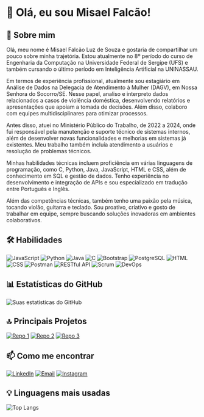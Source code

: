 # 👋 Olá, eu sou Misael Falcão!

## 🚀 Sobre mim
Olá, meu nome é Misael Falcão Luz de Souza e gostaria de compartilhar um pouco sobre minha trajetória. Estou atualmente no 8º período do curso de Engenharia da Computação na Universidade Federal de Sergipe (UFS) e também cursando o último período em Inteligência Artificial na UNINASSAU.

Em termos de experiência profissional, atualmente sou estagiário em Análise de Dados na Delegacia de Atendimento à Mulher (DAGV), em Nossa Senhora do Socorro/SE. Nesse papel, analiso e interpreto dados relacionados a casos de violência doméstica, desenvolvendo relatórios e apresentações que apoiam a tomada de decisões. Além disso, colaboro com equipes multidisciplinares para otimizar processos.

Antes disso, atuei no Ministério Público do Trabalho, de 2022 a 2024, onde fui responsável pela manutenção e suporte técnico de sistemas internos, além de desenvolver novas funcionalidades e melhorias em sistemas já existentes. Meu trabalho também incluía atendimento a usuários e resolução de problemas técnicos.

Minhas habilidades técnicas incluem proficiência em várias linguagens de programação, como C, Python, Java, JavaScript, HTML e CSS, além de conhecimento em SQL e gestão de dados. Tenho experiência no desenvolvimento e integração de APIs e sou especializado em tradução entre Português e Inglês.

Além das competências técnicas, também tenho uma paixão pela música, tocando violão, guitarra e teclado. Sou proativo, criativo e gosto de trabalhar em equipe, sempre buscando soluções inovadoras em ambientes colaborativos.

## 🛠 Habilidades
![JavaScript](https://img.shields.io/badge/-JavaScript-F7DF1E?style=flat-square&logo=javascript&logoColor=black)
![Python](https://img.shields.io/badge/-Python-3776AB?style=flat-square&logo=python&logoColor=white)
![Java](https://img.shields.io/badge/-Java-007396?style=flat-square&logo=java&logoColor=white)
![C](https://img.shields.io/badge/-C-A8B9CC?style=flat-square&logo=c&logoColor=black)
![Bootstrap](https://img.shields.io/badge/-Bootstrap-563D7C?style=flat-square&logo=bootstrap&logoColor=white)
![PostgreSQL](https://img.shields.io/badge/-PostgreSQL-336791?style=flat-square&logo=postgresql&logoColor=white)
![HTML](https://img.shields.io/badge/-HTML-E34F26?style=flat-square&logo=html5&logoColor=white)
![CSS](https://img.shields.io/badge/-CSS-1572B6?style=flat-square&logo=css3&logoColor=white)
![Postman](https://img.shields.io/badge/-Postman-FF6C37?style=flat-square&logo=postman&logoColor=white)
![RESTful API](https://img.shields.io/badge/-RESTful%20API-4D90FE?style=flat-square&logo=api&logoColor=white)
![Scrum](https://img.shields.io/badge/-Scrum-FF9800?style=flat-square&logo=scrum&logoColor=white)
![DevOps](https://img.shields.io/badge/-DevOps-0096D6?style=flat-square&logo=devops&logoColor=white)


## 📊 Estatísticas do GitHub
![Suas estatísticas do GitHub](https://github-readme-stats.vercel.app/api?username=MisaelFalcaoDev&show_icons=true&theme=radical)

## 🔝 Principais Projetos
[![Repo 1](https://github-readme-stats.vercel.app/api/pin/?username=MisaelFalcaoDev&repo=js-developer-pokedex)](https://github.com/MisaelFalcaoDev/js-developer-pokedex)
[![Repo 2](https://github-readme-stats.vercel.app/api/pin/?username=MisaelFalcaoDev&repo=fugaEspacial)](https://github.com/MisaelFalcaoDev/fugaEspacial)
[![Repo 3](https://github-readme-stats.vercel.app/api/pin/?username=MisaelFalcaoDev&repo=GRAFOS)](https://github.com/MisaelFalcaoDev/GRAFOS)

## 📫 Como me encontrar
[![LinkedIn](https://img.shields.io/badge/-LinkedIn-0077B5?style=flat-square&logo=linkedin&logoColor=white)](https://www.linkedin.com/in/misael-falc%C3%A3o/)
[![Email](https://img.shields.io/badge/-Email-D14836?style=flat-square&logo=gmail&logoColor=white)](mailto:misaelfalcao.dev@gmail.com)
[![Instagram](https://img.shields.io/badge/-Instagram-E4405F?style=flat-square&logo=instagram&logoColor=white)](https://www.instagram.com/misaelfalcao_/)

## 💡 Linguagens mais usadas
![Top Langs](https://github-readme-stats.vercel.app/api/top-langs/?username=MisaelFalcaoDev&hide=jupyter%20notebook)
